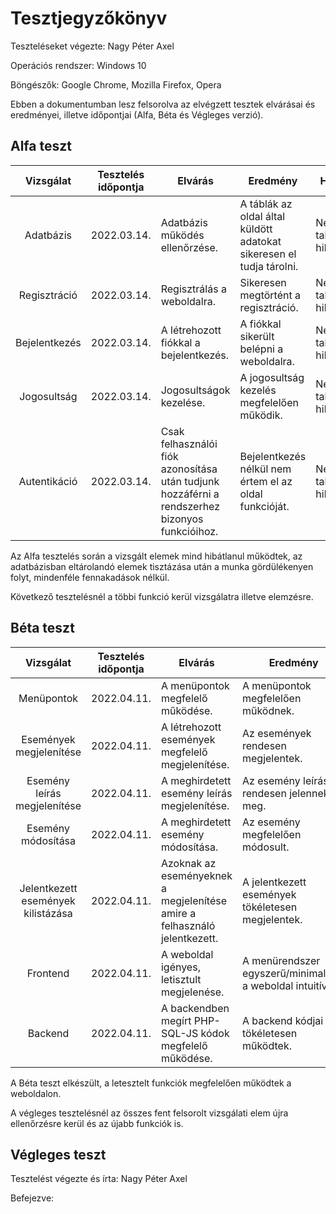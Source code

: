 # Tesztjegyzőkönyv

Teszteléseket végezte: Nagy Péter Axel

Operációs rendszer: Windows 10

Böngészők: Google Chrome, Mozilla Firefox, Opera

Ebben a dokumentumban lesz felsorolva az 
elvégzett tesztek elvárásai és eredményei, 
illetve időpontjai (Alfa, Béta és Végleges verzió).

## Alfa teszt

| Vizsgálat | Tesztelés időpontja | Elvárás | Eredmény | Hibák |
| :---: | --- | --- | --- | --- |
| Adatbázis | 2022.03.14. | Adatbázis működés ellenőrzése. | A táblák az oldal által küldött adatokat sikeresen el tudja tárolni. | Nem találtam hibát. |
| Regisztráció | 2022.03.14. | Regisztrálás a weboldalra. | Sikeresen megtörtént a regisztráció. | Nem találtam hibát. |
| Bejelentkezés | 2022.03.14. | A létrehozott fiókkal a bejelentkezés. | A fiókkal sikerült belépni a weboldalra. | Nem találtam hibát. |
| Jogosultság | 2022.03.14. | Jogosultságok kezelése. | A jogosultság kezelés megfelelően működik. | Nem találtam hibát. |
| Autentikáció | 2022.03.14. | Csak felhasználói fiók azonosítása után tudjunk hozzáférni a rendszerhez bizonyos funkcióihoz. | Bejelentkezés nélkül nem értem el az oldal funkcióját. | Nem találtam hibát. |

Az Alfa tesztelés során a vizsgált elemek mind hibátlanul működtek, az adatbázisban eltárolandó elemek tisztázása után a munka gördülékenyen folyt, mindenféle fennakadások nélkül.

Következő tesztelésnél a többi funkció kerül vizsgálatra illetve elemzésre.
## Béta teszt

| Vizsgálat | Tesztelés időpontja | Elvárás | Eredmény | Hibák |
| :---: | --- | --- | --- | --- |
| Menüpontok | 2022.04.11. | A menüpontok megfelelő működése. | A menüpontok megfelelően működnek. | Nem találtam hibát. |
| Események megjelenítése | 2022.04.11. | A létrehozott események megfelelő megjelenítése. |Az események rendesen megjelentek. | Nem találtam hibát. |
| Esemény leírás megjelenítése | 2022.04.11. | A meghirdetett esemény leírás megjelenítése. | Az esemény leírások rendesen jelennek meg. | Nem találtam hibát. |
| Esemény módosítása | 2022.04.11. | A meghirdetett esemény módosítása. | Az esemény megfelelően módosult. | Nem találtam hibát. |
| Jelentkezett események kilistázása | 2022.04.11. | Azoknak az eseményeknek a megjelenítése amire a felhasználó jelentkezett. | A jelentkezett események tökéletesen megjelentek. | Nem találtam hibát. |
| Frontend | 2022.04.11. | A weboldal igényes, letisztult megjelenése. | A menürendszer egyszerű/minimalista, a weboldal intuitív. | Nem találtam hibát. |
| Backend | 2022.04.11. | A backendben megírt PHP-SQL-JS kódok megfelelő működése. | A backend kódjai tökéletesen működtek. | Nem találtam hibát. |

A Béta teszt elkészült, a letesztelt funkciók megfelelően működtek a weboldalon. 

A végleges tesztelésnél az összes fent felsorolt vizsgálati elem újra ellenőrzésre kerül és az újabb funkciók is.
## Végleges teszt

Tesztelést végezte és írta: Nagy Péter Axel 

Befejezve:

